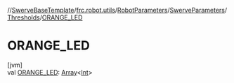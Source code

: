 //[SwerveBaseTemplate](../../../../../index.md)/[frc.robot.utils](../../../index.md)/[RobotParameters](../../index.md)/[SwerveParameters](../index.md)/[Thresholds](index.md)/[ORANGE_LED](-o-r-a-n-g-e_-l-e-d.md)

# ORANGE_LED

[jvm]\
val [ORANGE_LED](-o-r-a-n-g-e_-l-e-d.md): [Array](https://kotlinlang.org/api/latest/jvm/stdlib/kotlin/-array/index.html)&lt;[Int](https://kotlinlang.org/api/latest/jvm/stdlib/kotlin/-int/index.html)&gt;
